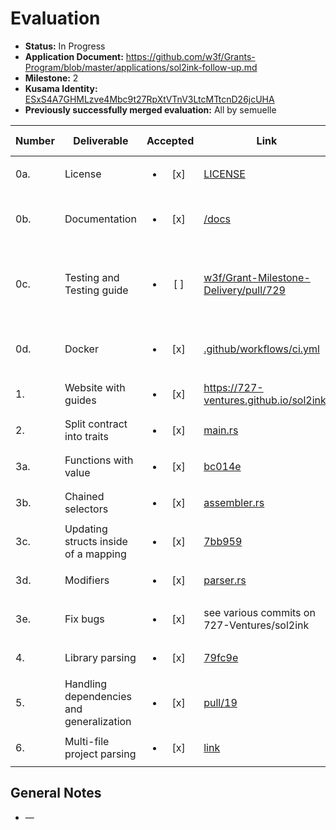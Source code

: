 # Evaluation

- **Status:** In Progress
- **Application Document:** https://github.com/w3f/Grants-Program/blob/master/applications/sol2ink-follow-up.md
- **Milestone:** 2
- **Kusama Identity:** [ESxS4A7GHMLzve4Mbc9t27RpXtVTnV3LtcMTtcnD26jcUHA](https://polkascan.io/pre/kusama/account/ESxS4A7GHMLzve4Mbc9t27RpXtVTnV3LtcMTtcnD26jcUHA)
- **Previously successfully merged evaluation:** All by semuelle

| Number | Deliverable | Accepted | Link | Evaluation Notes |
| ------ | ----------- | :------: | ---- |----------------- |
| 0a. | License | <ul><li>[x] </li></ul> | [LICENSE](https://github.com/727-Ventures/sol2ink/blob/6533e9eaad2307f50c82f3e1fc0f9c1f9e619819/LICENSE) | MIT |
| 0b. | Documentation | <ul><li>[x] </li></ul> | [/docs](https://github.com/727-Ventures/sol2ink/tree/6533e9eaad2307f50c82f3e1fc0f9c1f9e619819/docs) | Docs deployed [here](https://727-ventures.github.io/sol2ink). Little inline documentation. |
| 0c. | Testing and Testing guide | <ul><li>[ ] </li></ul> | [w3f/Grant-Milestone-Delivery/pull/729](https://github.com/w3f/Grant-Milestone-Delivery/pull/729/files#diff-e3658381a6cdf9387fa211cee44900fdf905421145d70d4c606ab27ee441a22bR35) | Unit tests will be provided. Tutorial worked well with `nightly` toolchain. |
| 0d. | Docker | <ul><li>[x] </li></ul> | [.github/workflows/ci.yml](https://github.com/727-Ventures/sol2ink/blob/6533e9eaad2307f50c82f3e1fc0f9c1f9e619819/.github/workflows/ci.yml) | Not technically Docker, but easy enough to run tests. |
| 1. | Website with guides | <ul><li>[x] </li></ul> | https://727-ventures.github.io/sol2ink/ | Updated on request. |
| 2. | Split contract into traits | <ul><li>[x] </li></ul> | [main.rs](https://github.com/727-Ventures/sol2ink/blob/main/src/main.rs#L135-L175) | — |
| 3a. | Functions with value | <ul><li>[x] </li></ul> | [bc014e](https://github.com/727-Ventures/sol2ink/commit/bc014edcbb738a66c0bbbe2e063d5c93d9df75b4) | — |
| 3b. | Chained selectors | <ul><li>[x] </li></ul> | [assembler.rs](https://github.com/727-Ventures/sol2ink/blob/6533e9eaad2307f50c82f3e1fc0f9c1f9e619819/src/assembler.rs#L1427) | — |
| 3c. | Updating structs inside of a mapping | <ul><li>[x] </li></ul> | [7bb959](https://github.com/727-Ventures/sol2ink/commit/7bb959e4eabd5f9a922a26424e864dbf06036cff) | — |
| 3d. | Modifiers | <ul><li>[x] </li></ul> | [parser.rs](https://github.com/727-Ventures/sol2ink/blob/23ceea70fc31169df5f21123d7bacda047cff1cc/src/parser.rs#L1164) | — |
| 3e. | Fix bugs | <ul><li>[x] </li></ul> | see various commits on 727-Ventures/sol2ink | Uniswap V2 fully convertible |
| 4. | Library parsing | <ul><li>[x] </li></ul> | [79fc9e](https://github.com/727-Ventures/sol2ink/commit/79fc9e691dc9aee2475cf83a410596a6fed3b18f) | — |
| 5. | Handling dependencies and generalization | <ul><li>[x] </li></ul> | [pull/19](https://github.com/727-Ventures/sol2ink/pull/19) | — |
| 6. | Multi-file project parsing | <ul><li>[x] </li></ul> | [link](https://github.com/727-Ventures/sol2ink/blob/6533e9eaad2307f50c82f3e1fc0f9c1f9e619819/src/main.rs#L134) | — |


## General Notes

- —
